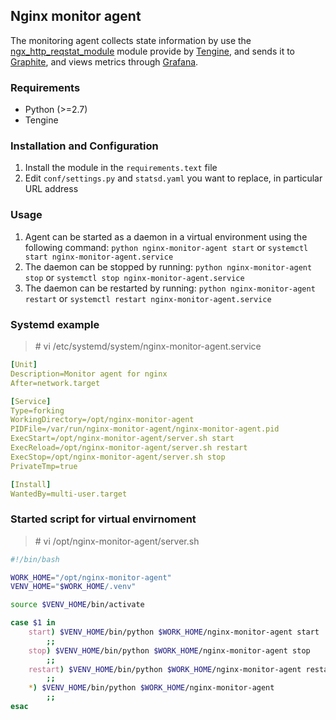 ## Nginx monitor agent
The monitoring agent collects state information by use the [ngx_http_reqstat_module](http://tengine.taobao.org/document/http_reqstat.html) module provide by [Tengine](https://github.com/alibaba/tengine), and sends it to [Graphite](http://graphite.readthedocs.io/en/latest), and views metrics through [Grafana](https://github.com/grafana/grafana).

### Requirements
- Python (>=2.7)
- Tengine

### Installation and Configuration
1. Install the module in the `requirements.text` file
2. Edit `conf/settings.py` and `statsd.yaml` you want to replace, in particular URL address

### Usage
1. Agent can be started as a daemon in a virtual environment using the following command: `python nginx-monitor-agent start` or `systemctl start nginx-monitor-agent.service`
2. The daemon can be stopped by running: `python nginx-monitor-agent stop` or `systemctl stop nginx-monitor-agent.service`
3. The daemon can be restarted by running: `python nginx-monitor-agent restart` or `systemctl restart nginx-monitor-agent.service`

### Systemd example
> \# vi /etc/systemd/system/nginx-monitor-agent.service


```yaml
[Unit]
Description=Monitor agent for nginx
After=network.target

[Service]
Type=forking
WorkingDirectory=/opt/nginx-monitor-agent
PIDFile=/var/run/nginx-monitor-agent/nginx-monitor-agent.pid
ExecStart=/opt/nginx-monitor-agent/server.sh start
ExecReload=/opt/nginx-monitor-agent/server.sh restart
ExecStop=/opt/nginx-monitor-agent/server.sh stop
PrivateTmp=true

[Install]
WantedBy=multi-user.target
```

### Started script for virtual envirnoment
> \# vi /opt/nginx-monitor-agent/server.sh

```bash
#!/bin/bash

WORK_HOME="/opt/nginx-monitor-agent"
VENV_HOME="$WORK_HOME/.venv"

source $VENV_HOME/bin/activate

case $1 in
    start) $VENV_HOME/bin/python $WORK_HOME/nginx-monitor-agent start
        ;;
    stop) $VENV_HOME/bin/python $WORK_HOME/nginx-monitor-agent stop
        ;;
    restart) $VENV_HOME/bin/python $WORK_HOME/nginx-monitor-agent restart
        ;;
    *) $VENV_HOME/bin/python $WORK_HOME/nginx-monitor-agent
        ;;
esac
```
